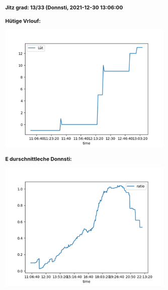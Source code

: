 ### Jitz grad: 13/33 (Donnsti, 2021-12-30 13:06:00

### Hütige Vrlouf:
![Graph](Today.png)

### E durschnittleche Donnsti:
![Graph](Donnsti.png)